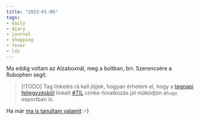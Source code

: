 ```yaml
---
title: "2023-01-06"
tags:
- daily
- diary
- journal
- shopping
- fever
- láz
---
```


Ma eddig voltam az Alzaboxnál, meg a boltban, brr. Szerencsére a Rubophen segít.

> [!TODO] Tag linkelés
> rá kell jöjjek, hogyan érhetem el, hogy a [tegnapi feljegyzésből](/notes/daily-notes/2023-01-05) linkelt [#TIL](/tags/TIL) címke-hivatkozás jól működjön a`hugo` exportban is.

Ha már [ma is tanultam valamit](/notes/TIL_powershell_PWD_and_dirbookmarks) :-)
